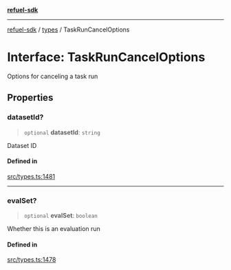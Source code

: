 [**refuel-sdk**](../../README.md)

***

[refuel-sdk](../../modules.md) / [types](../README.md) / TaskRunCancelOptions

# Interface: TaskRunCancelOptions

Options for canceling a task run

## Properties

### datasetId?

> `optional` **datasetId**: `string`

Dataset ID

#### Defined in

[src/types.ts:1481](https://github.com/refuel-ai/refuel-sdk/blob/d0bf0a37e69cf6e99e0c214ac03b050c5c5d48a2/src/types.ts#L1481)

***

### evalSet?

> `optional` **evalSet**: `boolean`

Whether this is an evaluation run

#### Defined in

[src/types.ts:1478](https://github.com/refuel-ai/refuel-sdk/blob/d0bf0a37e69cf6e99e0c214ac03b050c5c5d48a2/src/types.ts#L1478)
